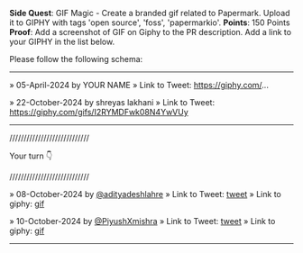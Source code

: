 **Side Quest**: GIF Magic - Create a branded gif related to Papermark. Upload it to GIPHY with tags 'open source', 'foss', 'papermarkio'.
**Points**: 150 Points
**Proof**: Add a screenshot of GIF on Giphy to the PR description. Add a link to your GIPHY in the list below.

Please follow the following schema:

---

» 05-April-2024 by YOUR NAME
» Link to Tweet: https://giphy.com/...

» 22-October-2024 by shreyas lakhani
» Link to Tweet: https://giphy.com/gifs/I2RYMDFwk08N4YwVUy

---

////////////////////////////

Your turn 👇

////////////////////////////

» 08-October-2024 by [@adityadeshlahre](https://oss.gg/adityadeshlahre) » Link to Tweet: [tweet](https://x.com/adityadeshlahre/status/1843388391733461114) » Link to giphy: [gif](https://i.giphy.com/media/v1.Y2lkPTc5MGI3NjExZDcyY3VmczI4NThyYXdjanVyZ250aTR4MWpyanY1dmh1ZWoybXNnMyZlcD12MV9pbnRlcm5hbF9naWZfYnlfaWQmY3Q9Zw/E5owSqZF76DT2x9XyU/giphy.gif)

» 10-October-2024 by [@PiyushXmishra](https://oss.gg/PiyushXmishra) » Link to Tweet: [tweet](https://x.com/Piyuxh1501/status/1844238424334795050) » Link to giphy: [gif](https://i.giphy.com/media/v1.Y2lkPTc5MGI3NjExc2VuajFmbDMzc3k3cXZ6NW16ODk0cGZwN3cyZHZua2s4azZvazh1ZyZlcD12MV9pbnRlcm5hbF9naWZfYnlfaWQmY3Q9Zw/aQ9THuYpYVmgZ89FiX/giphy.gif)


---


